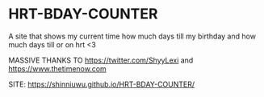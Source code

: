 # HRT-BDAY-COUNTER
A site that shows my current time how much days till my birthday and how much days till or on hrt &lt;3 


MASSIVE THANKS TO https://twitter.com/ShyyLexi and https://www.thetimenow.com

SITE: https://shinniuwu.github.io/HRT-BDAY-COUNTER/
